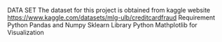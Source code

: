 DATA SET 
The dataset for this project is obtained from kaggle website 
https://www.kaggle.com/datasets/mlg-ulb/creditcardfraud
Requirement
Python 
Pandas and Numpy
Sklearn Library
Python Mathplotlib for Visualization

